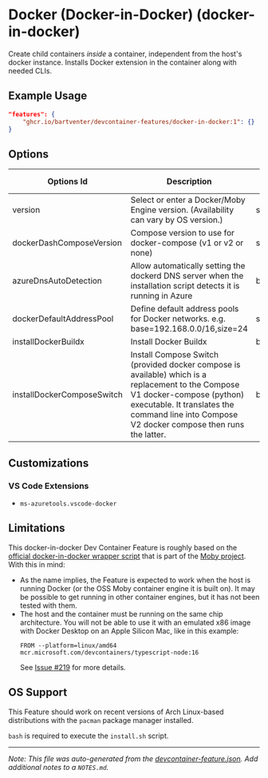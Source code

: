 
# Docker (Docker-in-Docker) (docker-in-docker)

Create child containers *inside* a container, independent from the host's docker instance. Installs Docker extension in the container along with needed CLIs.

## Example Usage

```json
"features": {
    "ghcr.io/bartventer/devcontainer-features/docker-in-docker:1": {}
}
```

## Options

| Options Id | Description | Type | Default Value |
|-----|-----|-----|-----|
| version | Select or enter a Docker/Moby Engine version. (Availability can vary by OS version.) | string | latest |
| dockerDashComposeVersion | Compose version to use for docker-compose (v1 or v2 or none) | string | v2 |
| azureDnsAutoDetection | Allow automatically setting the dockerd DNS server when the installation script detects it is running in Azure | boolean | true |
| dockerDefaultAddressPool | Define default address pools for Docker networks. e.g. base=192.168.0.0/16,size=24 | string | - |
| installDockerBuildx | Install Docker Buildx | boolean | true |
| installDockerComposeSwitch | Install Compose Switch (provided docker compose is available) which is a replacement to the Compose V1 docker-compose (python) executable. It translates the command line into Compose V2 docker compose then runs the latter. | boolean | true |

## Customizations

### VS Code Extensions

- `ms-azuretools.vscode-docker`

## Limitations

This docker-in-docker Dev Container Feature is roughly based on the [official docker-in-docker wrapper script](https://github.com/moby/moby/blob/master/hack/dind) that is part of the [Moby project](https://mobyproject.org/). With this in mind:

-   As the name implies, the Feature is expected to work when the host is running Docker (or the OSS Moby container engine it is built on). It may be possible to get running in other container engines, but it has not been tested with them.
-   The host and the container must be running on the same chip architecture. You will not be able to use it with an emulated x86 image with Docker Desktop on an Apple Silicon Mac, like in this example:
    ```
    FROM --platform=linux/amd64 mcr.microsoft.com/devcontainers/typescript-node:16
    ```
    See [Issue #219](https://github.com/devcontainers/features/issues/219) for more details.

## OS Support

This Feature should work on recent versions of Arch Linux-based distributions with the `pacman` package manager installed.

`bash` is required to execute the `install.sh` script.


---

_Note: This file was auto-generated from the [devcontainer-feature.json](https://github.com/bartventer/devcontainer-features/blob/main/src//docker-in-docker/devcontainer-feature.json).  Add additional notes to a `NOTES.md`._
